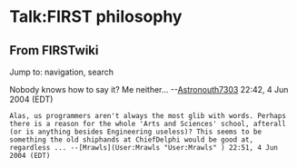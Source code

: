 # Talk:FIRST philosophy

## From FIRSTwiki

Jump to: navigation, search

Nobody knows how to say it? Me neither... --[Astronouth7303](User:Astronouth7303 "User:Astronouth7303") 22:42, 4 Jun 2004 (EDT)

```
Alas, us programmers aren't always the most glib with words. Perhaps there is a reason for the whole 'Arts and Sciences' school, afterall (or is anything besides Engineering useless)? This seems to be something the old shiphands at ChiefDelphi would be good at, regardless ... --[Mrawls](User:Mrawls "User:Mrawls" ) 22:51, 4 Jun 2004 (EDT) 
```
